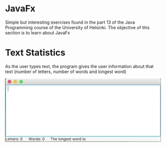# JavaFx
Simple but interesting exercises found in the part 13 of the Java Programming course of the University of Helsinki. The objective of this section is to learn about JavaFx

# Text Statistics
As the user types text, the program gives the user information about that text (number of letters, number of words and longest word)

![Screenshot](part13.7-gui-stats.gif)
